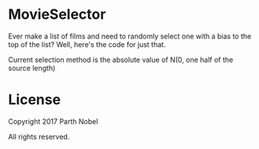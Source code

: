 # MovieSelector

Ever make a list of films and need to randomly select one with a bias to the top of the list? Well, here's the code for just that.

Current selection method is the absolute value of N(0, one half of the source length)

# License

Copyright 2017 Parth Nobel

All rights reserved.
